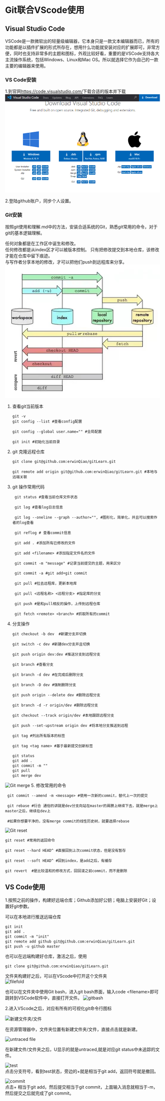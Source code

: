 # Git联合VScode使用

## Visual Studio Code
VSCode是一款微软出的轻量级编辑器，它本身只是一款文本编辑器而已，所有的功能都是以插件扩展的形式所存在，想用什么功能就安装对应的扩展即可，非常方便，同时也支持非常多的主题和图标，外观比较好看，重要的是VSCode支持各大主流操作系统，包括Windows、Linux和Mac OS。所以就选择它作为自己的一款主要的编辑器来使用。

### VS Code安装
1.到官网<https://code.visualstudio.com/>下载合适的版本并下载
![VScode下载](/Figure/figure6.PNG)

2.登陆github账户，同步个人设置。

### Git安装
按照git使用和理解.md中的方法，安装合适系统的Git，熟悉git常用的命令，对于git的基本逻辑理解。  

任何对象都是在工作区中诞生和修改。  
任何修改都是从index区才可以被版本控制。 
只有把修改提交到本地仓库，该修改才能在仓库中留下痕迹。  
与写作者分享本地的修改，才可以把他们push到远程库来分享。 
![Git基础](/Figure/figure9.jpg) 

1. 查看git当前版本
   ```
   git -v
   git config --list #查看config配置

   git config --global user.name="" #全局配置

   git init #初始化当前目录
   ```
2. git 克隆远程仓库
   ```
   git clone git@github.com:erwinQiao/gitLearn.git

   git remote add origin git@github.com:erwinQiao/gitLearn.git #本地与远端关联
   ```
3. git 操作常用代码
   ```
    git status #查看当前仓库文件状态

    git log #查看log日志信息

    git log --oneline --graph --author="", #图形化，简单化，并且可以搜索作者的log查看

    git reflog # 查看commit信息

    git add . #添加所有已修改的文件

    git add <filename> #添加指定文件名的文件

    git commit -m "message" #记录当前提交的主题，用来区分

    git commit -a #git add+git commit

    git pull #拉去远程库，更新本地库

    git pull <远程名称> <远程分支> #指定库的分支

    git push #是和pull相反的操作，上传到远程仓库

    git fetch <remote> <branch> #抓取所有的commit 

    ```
4. 分支操作
   ```
   git checkout -b dev  #新建分支并切换

   git switch -c dev #新建dev分支并且切换

   git push origin dev:dev #推送分支到远程分支

   git branch #查看分支

   git branch -d dev #在完成后删除分支

   git branch -D dev #强制删除分支

   git push origin --delete dev #删除远程分支

   git branch -d -r origin/dev #删除远程分支

   git checkout --track origin/dev #本地跟踪远程分支

   git push --set-upstream origin dev #将本地分支推送到远程
   
   git tag #列出所有版本的标签

   git tag <tag name> #基于最新提交创新标签

   git status
   git add .
   git commit -m ""
   git pull
   git merge dev
   ```
![Git merge](Figure/figure10.jpg)
5. 修改常用的命令
   ```
    git commit --amend -m <message> #使用一次新的commit，替代上一次的提交

    git rebase #衍合 通俗的讲就是dev分支向站在master的肩膀上继续下去，就是merge上master之后，继续在dev上

    #如果你想要干净的，没有merge commit的线性历史树，就要选择rebase
   ```
![Git reset](Figure/figure11.jpg)
```
git reset #常用的返回命令

git reset --hard HEAD^ #直接回到上次commit状态，但是没有暂存

git reset --soft HEAD^ #回到index，是add之后，有缓存

git revert  #是比较温和的修改方式，回回滚之前commit，而不是删除
```

## VS Code使用
1.按照之前的操作，构建好远端仓库；Github添加好公钥；电脑上安装好Git；设置好git参数。

可以在本地进行推送远端仓库
```
git init
git add .
git commit -m "init"
git remote add github git@github.com:erwinQiao/gitLearn.git
git push -u github master
```
也可以在远端构建好仓库，激活之后，使用
```
git clone git@github.com:erwinQiao/gitLearn.git
```

文件夹构建好之后，可以在VScode中打开这个文件夹  
![filefold](/Figure/figure12.PNG)

也可以在文件夹中使用Git bash，进入git bash界面，输入code \<filename>即可跳转到VSCode软件中，直接打开文件。
![gitbash](/Figure/figure13.PNG)  

2.进入VScode之后，对应有所有的可视化git命令行图标

![新建文件夹/文件](/Figure/figure14.PNG)

在资源管理器中，文件夹位置有新建文件夹/文件，直接点击就是新建。

![untraced file](/Figure/figure1.PNG)

在新建文件/文件夹之后，U显示的就是untraced,就是对应git status中未追踪的文件。  

![test](/Figure/figure15.PNG)  
点击分支符号，看到test状态，旁边的+就是相当于git add，返回符号就是撤回。

![commit](/Figure/figure3.PNG)  
点击+ 相当于git add，然后提交相当于git commit，上面输入消息就相当于-m，然后提交之后就完成了git commit。




